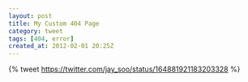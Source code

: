 ```yaml
---
layout: post
title: My Custom 404 Page
category: tweet
tags: [404, error]
created_at: 2012-02-01 20:25Z
---
```


{% tweet https://twitter.com/jay_soo/status/164881921183203328 %}

